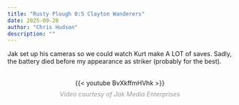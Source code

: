 ```yaml
---
title: "Rusty Plough 0:5 Clayton Wanderers"
date: 2025-09-28
author: "Chris Hudson"
description: ""
---
```


Jak set up his cameras so we could watch Kurt make A LOT of saves. Sadly, the battery died before my appearance as striker (probably for the best).

<figure style="text-align: center; margin: 2rem 0;">
  <div style="max-width: 800px; margin: 0 auto;">
    {{< youtube BvXkffmHVhk >}}
  </div>
  <figcaption style="margin-top: 0.5rem; font-style: italic; color: #999;">Video courtesy of Jak Media Enterprises</figcaption>
</figure>